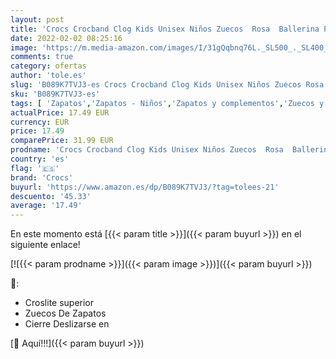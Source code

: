 ```yaml
---
layout: post
title: 'Crocs Crocband Clog Kids Unisex Niños Zuecos  Rosa  Ballerina Pink   27/28 EU'
date: 2022-02-02 08:25:16
image: 'https://m.media-amazon.com/images/I/31gQqbnq76L._SL500_._SL400_.jpg'
comments: true
category: ofertas
author: 'tole.es'
slug: 'B089K7TVJ3-es Crocs Crocband Clog Kids Unisex Niños Zuecos Rosa...'
sku: 'B089K7TVJ3-es'
tags: [ 'Zapatos','Zapatos - Niños','Zapatos y complementos','Zuecos y mules para niño','crocs','zuecos', ]
actualPrice: 17.49 EUR
currency: EUR
price: 17.49
comparePrice: 31.99 EUR
prodname: 'Crocs Crocband Clog Kids Unisex Niños Zuecos  Rosa  Ballerina Pink   27/28 EU'
country: 'es'
flag: '🇪🇸'
brand: 'Crocs'
buyurl: 'https://www.amazon.es/dp/B089K7TVJ3/?tag=tolees-21'
descuento: '45.33'
average: '17.49'
---
```


En este momento está [{{< param title >}}]({{< param buyurl >}}) en el siguiente enlace!

[![{{< param prodname >}}]({{< param image >}})]({{< param buyurl >}})

🔎:

- Croslite superior
- Zuecos De Zapatos
- Cierre Deslizarse en

[🛒 Aquí!!!]({{< param buyurl >}})
